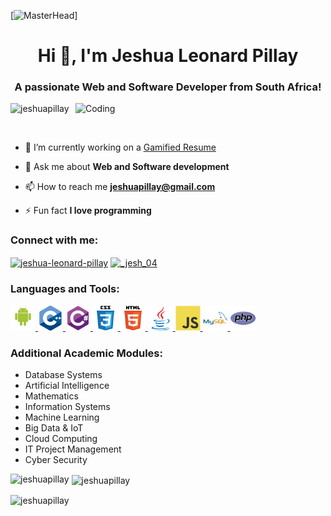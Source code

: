 [![MasterHead](https://indoanalytica.com/static/images/bannerr.gif)]

<h1 align="center">Hi 👋, I'm Jeshua Leonard Pillay</h1>
<h3 align="center">A passionate Web and Software Developer from South Africa!</h3>

<img align = "right" alt = "Coding" width = "400" src = "https://www.web24zone.com/wp-content/uploads/2022/10/46207-programmer-1.gif" >

<p align="left"> <img src="https://komarev.com/ghpvc/?username=jeshuapillay&label=Profile%20views&color=0e75b6&style=flat" alt="jeshuapillay" /> </p>

<p align="left"> <a href="https://twitter.com/" target="blank"><img src="https://img.shields.io/twitter/follow/?logo=twitter&style=for-the-badge" alt="" /></a> </p>

- 🔭 I’m currently working on a [Gamified Resume](https://github.com/Jeshuapillay/JeshuaLeonardPillayWebResume.github.io)

- 💬 Ask me about **Web and Software development**

- 📫 How to reach me **jeshuapillay@gmail.com**

- ⚡ Fun fact **I love programming**

<h3 align="left">Connect with me:</h3>
<p align="left">
<a href="https://linkedin.com/in/jeshua-leonard-pillay" target="blank"><img align="center" src="https://raw.githubusercontent.com/rahuldkjain/github-profile-readme-generator/master/src/images/icons/Social/linked-in-alt.svg" alt="jeshua-leonard-pillay" height="30" width="40" /></a>
<a href="https://instagram.com/_jesh_04" target="blank"><img align="center" src="https://raw.githubusercontent.com/rahuldkjain/github-profile-readme-generator/master/src/images/icons/Social/instagram.svg" alt="_jesh_04" height="30" width="40" /></a>
</p>

<h3 align="left">Languages and Tools:</h3>
<p align="left"> <a href="https://developer.android.com" target="_blank" rel="noreferrer"> <img src="https://raw.githubusercontent.com/devicons/devicon/master/icons/android/android-original-wordmark.svg" alt="android" width="40" height="40"/> </a> <a href="https://www.w3schools.com/cpp/" target="_blank" rel="noreferrer"> <img src="https://raw.githubusercontent.com/devicons/devicon/master/icons/cplusplus/cplusplus-original.svg" alt="cplusplus" width="40" height="40"/> </a> <a href="https://www.w3schools.com/cs/" target="_blank" rel="noreferrer"> <img src="https://raw.githubusercontent.com/devicons/devicon/master/icons/csharp/csharp-original.svg" alt="csharp" width="40" height="40"/> </a> <a href="https://www.w3schools.com/css/" target="_blank" rel="noreferrer"> <img src="https://raw.githubusercontent.com/devicons/devicon/master/icons/css3/css3-original-wordmark.svg" alt="css3" width="40" height="40"/> </a> <a href="https://www.w3.org/html/" target="_blank" rel="noreferrer"> <img src="https://raw.githubusercontent.com/devicons/devicon/master/icons/html5/html5-original-wordmark.svg" alt="html5" width="40" height="40"/> </a> <a href="https://www.java.com" target="_blank" rel="noreferrer"> <img src="https://raw.githubusercontent.com/devicons/devicon/master/icons/java/java-original.svg" alt="java" width="40" height="40"/> </a> <a href="https://developer.mozilla.org/en-US/docs/Web/JavaScript" target="_blank" rel="noreferrer"> <img src="https://raw.githubusercontent.com/devicons/devicon/master/icons/javascript/javascript-original.svg" alt="javascript" width="40" height="40"/> </a> <a href="https://www.mysql.com/" target="_blank" rel="noreferrer"> <img src="https://raw.githubusercontent.com/devicons/devicon/master/icons/mysql/mysql-original-wordmark.svg" alt="mysql" width="40" height="40"/> </a> <a href="https://www.php.net" target="_blank" rel="noreferrer"> <img src="https://raw.githubusercontent.com/devicons/devicon/master/icons/php/php-original.svg" alt="php" width="40" height="40"/> </a> </p>

<h3 align="left">Additional Academic Modules:</h3>
<ul>
  <li>Database Systems</li>
  <li>Artificial Intelligence</li>
  <li>Mathematics</li>
  <li>Information Systems</li>
  <li>Machine Learning</li>
  <li>Big Data & IoT</li>
  <li>Cloud Computing</li>
  <li>IT Project Management</li>
  <li>Cyber Security</li>
</ul>

<p><img align="left" src="https://github-readme-stats.vercel.app/api/top-langs?username=jeshuapillay&show_icons=true&locale=en&layout=compact" alt="jeshuapillay" /></p>

<p>&nbsp;<img align="center" src="https://github-readme-stats.vercel.app/api?username=jeshuapillay&show_icons=true&locale=en" alt="jeshuapillay" /></p>

<p><img align="center" src="https://github-readme-streak-stats.herokuapp.com/?user=jeshuapillay&" alt="jeshuapillay" /></p>
